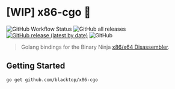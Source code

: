 # [WIP] x86-cgo 🚧

![GitHub Workflow Status](https://img.shields.io/github/workflow/status/blacktop/x86-cgo/Go)
![GitHub all releases](https://img.shields.io/github/downloads/blacktop/x86-cgo/total)
[![GitHub release (latest by date)](https://img.shields.io/github/v/release/blacktop/x86-cgo)](https://github.com/blacktop/x86-cgo/releases/latest)
![GitHub](https://img.shields.io/github/license/blacktop/x86-cgo?color=blue)

> Golang bindings for the Binary Ninja [x86/x64 Disassembler](https://github.com/Vector35/arch-x86).

## Getting Started

```
go get github.com/blacktop/x86-cgo
```